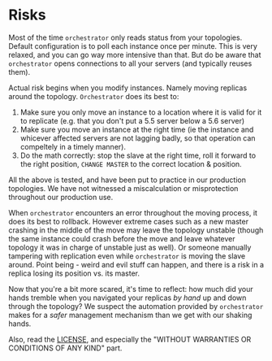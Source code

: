 # Risks

Most of the time `orchestrator` only reads status from your topologies. Default configuration is to poll each instance once per minute.
This is very relaxed, and you can go way more intensive than that. But do be aware that `orchestrator` opens connections to all your servers
(and typically reuses them).

Actual risk begins when you modify instances. Namely moving replicas around the topology. `Orchestrator` does its best to:

1. Make sure you only move an instance to a location where it is valid for it to replicate (e.g. that you don't put a 5.5 server below a 5.6 server)
2. Make sure you move an instance at the right time (ie the instance and whicever affected servers are not lagging badly, so that operation can compeltely in a timely manner).
3. Do the math correctly: stop the slave at the right time, roll it forward to the right position, `CHANGE MASTER` to the correct location & position.

All the above is tested, and have been put to practice in our production topologies. We have not witnessed a miscalculation or misprotection throughout our production use.

When `orchestrator` encounters an error throughout the moving process, it does its best to rollback. However extreme cases such as a new master crashing in the middle of the move
may leave the topology unstable (though the same instance could crash before the move and leave whatever topology it was in charge of unstable just as well).
Or someone manually tampering with replication even while `orchestrator` is moving the slave around. Point being - weird
and evil stuff can happen, and there is a risk in a replica losing its position vs. its master.

Now that you're a bit more scared, it's time to reflect: how much did your hands tremble when you navigated your replicas _by hand_ up and down through the topology?
We suspect the automation provided by `orchestrator` makes for a _safer_ management mechanism than we get with our shaking hands.

Also, read the [LICENSE](https://github.com/github/orchestrator/blob/master/LICENSE), and especially the "WITHOUT WARRANTIES OR CONDITIONS OF ANY KIND" part.
